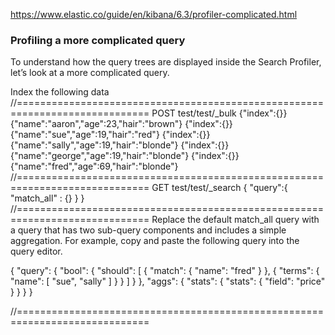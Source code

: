 https://www.elastic.co/guide/en/kibana/6.3/profiler-complicated.html

### Profiling a more complicated query

To understand how the query trees are displayed inside the Search Profiler,
let’s look at a more complicated query.

Index the following data
//=============================================================================
POST test/test/\_bulk
{"index":{}}
{"name":"aaron","age":23,"hair":"brown"}
{"index":{}}
{"name":"sue","age":19,"hair":"red"}
{"index":{}}
{"name":"sally","age":19,"hair":"blonde"}
{"index":{}}
{"name":"george","age":19,"hair":"blonde"}
{"index":{}}
{"name":"fred","age":69,"hair":"blonde"}
//=============================================================================
GET test/test/\_search
{
"query":{
"match_all" : {}
}
}
//=============================================================================
Replace the default match_all query with a query that has two sub-query components and includes a simple aggregation. For example, copy and paste the following query into the query editor.

{
"query": {
"bool": {
"should": [
{
"match": {
"name": "fred"
}
},
{
"terms": {
"name": [
"sue",
"sally"
]
}
}
]
}
},
"aggs": {
"stats": {
"stats": {
"field": "price"
}
}
}
}

//=============================================================================
